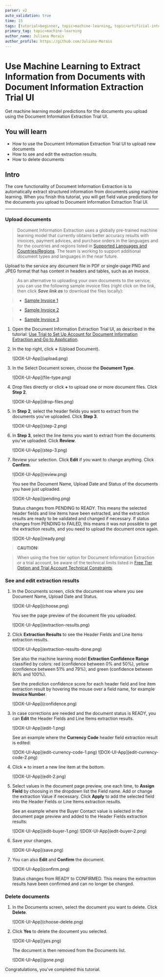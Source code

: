 ```yaml
---
parser: v2
auto_validation: true
time: 15
tags: [tutorial>beginner, topic>machine-learning, topic>artificial-intelligence, topic>cloud, software-product>sap-ai-services, software-product>document-information-extraction]
primary_tag: topic>machine-learning
author_name: Juliana Morais
author_profile: https://github.com/Juliana-Morais
---
```


# Use Machine Learning to Extract Information from Documents with Document Information Extraction Trial UI
<!-- description --> Get machine learning model predictions for the documents you upload using the Document Information Extraction Trial UI.

## You will learn
  - How to use the Document Information Extraction Trial UI to upload new documents
  - How to see and edit the extraction results
  - How to delete documents

## Intro
The core functionality of Document Information Extraction is to automatically extract structured information from documents using machine learning. When you finish this tutorial, you will get field value predictions for the documents you upload to Document Information Extraction Trial UI.

---

### Upload documents


>Document Information Extraction uses a globally pre-trained machine learning model that currently obtains better accuracy results with invoices, payment advices, and purchase orders in the languages and for the countries and regions listed in [Supported Languages and Countries/Regions](https://help.sap.com/docs/DOCUMENT_INFORMATION_EXTRACTION/5fa7265b9ff64d73bac7cec61ee55ae6/5bf847f7d1a848dcb3513eff9ec70412.html). The team is working to support additional document types and languages in the near future.

Upload to the service any document file in PDF or single-page PNG and JPEG format that has content in headers and tables, such as an invoice.

>As an alternative to uploading your own documents to the service, you can use the following sample invoice files (right click on the link, then click ***Save link as*** to download the files locally):

>- [Sample Invoice 1](https://raw.githubusercontent.com/SAPDocuments/Tutorials/master/tutorials/cp-aibus-dox-swagger-ui/sample-invoice-1.pdf)

>- [Sample Invoice 2](https://raw.githubusercontent.com/SAPDocuments/Tutorials/master/tutorials/cp-aibus-dox-swagger-ui/sample-invoice-2.pdf)

>- [Sample Invoice 3](https://raw.githubusercontent.com/SAPDocuments/Tutorials/master/tutorials/cp-aibus-dox-swagger-ui/sample-invoice-3.pdf)


1. Open the Document Information Extraction Trial UI, as described in the tutorial: [Use Trial to Set Up Account for Document Information Extraction and Go to Application](cp-aibus-dox-booster-app).   

2. In the top right, click **+** (Upload Document).

    <!-- border -->![DOX-UI-App](upload.png)

3. In the Select Document screen, choose the **Document Type**.

    <!-- border -->![DOX-UI-App](file-type.png)

4. Drop files directly or click **+** to upload one or more document files. Click **Step 2**.

    <!-- border -->![DOX-UI-App](drop-files.png)

5. In **Step 2**, select the header fields you want to extract from the documents you've uploaded. Click **Step 3**.

    <!-- border -->![DOX-UI-App](step-2.png)

6. In **Step 3**, select the line items you want to extract from the documents you've uploaded. Click **Review**.

    <!-- border -->![DOX-UI-App](step-3.png)

7. Review your selection. Click **Edit** if you want to change anything. Click **Confirm**.

    <!-- border -->![DOX-UI-App](review.png)

    You see the Document Name, Upload Date and Status of the documents you have just uploaded.

    <!-- border -->![DOX-UI-App](pending.png)

    Status changes from PENDING to READY. This means the selected header fields and line items have been extracted, and the extraction results are ready to be validated and changed if necessary. If status changes from PENDING to FAILED, this means it was not possible to get the extraction results, and you need to upload the document once again.

    <!-- border -->![DOX-UI-App](ready.png)


>**CAUTION:**

>When using the free tier option for Document Information Extraction or a trial account, be aware of the technical limits listed in [Free Tier Option and Trial Account Technical Constraints](https://help.sap.com/docs/document-information-extraction/document-information-extraction/free-tier-option-and-trial-account-technical-constraints).



### See and edit extraction results


1. In the Documents screen, click the document row where you see Document Name, Upload Date and Status.

    <!-- border -->![DOX-UI-App](choose.png)

    You see the page preview of the document file you uploaded.

    <!-- border -->![DOX-UI-App](extraction-results.png)

2. Click **Extraction Results** to see the Header Fields and Line Items extraction results.

    <!-- border -->![DOX-UI-App](extraction-results-done.png)

    See also the machine learning model **Extraction Confidence Range** classified by colors: red (confidence between 0% and 50%), yellow (confidence between 51% and 79%), and green (confidence between 80% and 100%).

    See the prediction confidence score for each header field and line item extraction result by hovering the mouse over a field name, for example **Invoice Number**.

    <!-- border -->![DOX-UI-App](confidence.png)

3. In case corrections are needed and the document status is READY, you can **Edit** the Header Fields and Line Items extraction results.

    <!-- border -->![DOX-UI-App](edit-1.png)

    See an example where the **Currency Code** header field extraction result is edited:

    <!-- border -->![DOX-UI-App](edit-currency-code-1.png)

    <!-- border -->![DOX-UI-App](edit-currency-code-2.png)

4. Click **+** to insert a new line item at the bottom.

    <!-- border -->![DOX-UI-App](edit-2.png)

5. Select values in the document page preview, one each time, to **Assign Field** by choosing in the dropdown list the Field name. Add or change the extraction Value if necessary. Click **Apply** to add the selected field into the Header Fields or Line Items extraction results.

    See an example where the Buyer Contact value is selected in the document page preview and added to the Header Fields extraction results:

    <!-- border -->![DOX-UI-App](edit-buyer-1.png)

    <!-- border -->![DOX-UI-App](edit-buyer-2.png)

6. Save your changes.

    <!-- border -->![DOX-UI-App](save.png)

7. You can also **Edit** and **Confirm** the document.

    <!-- border -->![DOX-UI-App](confirm.png)

    Status changes from READY to CONFIRMED. This means the extraction results have been confirmed and can no longer be changed.



### Delete documents


1. In the Documents screen, select the document you want to delete. Click **Delete**.

    <!-- border -->![DOX-UI-App](choose-delete.png) 

2.  Click **Yes** to delete the document you selected.
    
    <!-- border -->![DOX-UI-App](yes.png)

    The document is then removed from the Documents list.

    <!-- border -->![DOX-UI-App](gone.png)

Congratulations, you've completed this tutorial.